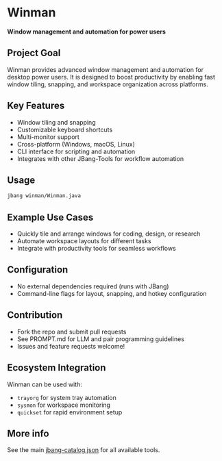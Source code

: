 # Winman

**Window management and automation for power users**

## Project Goal

Winman provides advanced window management and automation for desktop power users. It is designed to boost productivity by enabling fast window tiling, snapping, and workspace organization across platforms.

## Key Features

- Window tiling and snapping
- Customizable keyboard shortcuts
- Multi-monitor support
- Cross-platform (Windows, macOS, Linux)
- CLI interface for scripting and automation
- Integrates with other JBang-Tools for workflow automation

## Usage

```sh
jbang winman/Winman.java
```

## Example Use Cases

- Quickly tile and arrange windows for coding, design, or research
- Automate workspace layouts for different tasks
- Integrate with productivity tools for seamless workflows

## Configuration

- No external dependencies required (runs with JBang)
- Command-line flags for layout, snapping, and hotkey configuration

## Contribution

- Fork the repo and submit pull requests
- See PROMPT.md for LLM and pair programming guidelines
- Issues and feature requests welcome!

## Ecosystem Integration

Winman can be used with:
- `trayorg` for system tray automation
- `sysmon` for workspace monitoring
- `quickset` for rapid environment setup

## More info

See the main [jbang-catalog.json](../jbang-catalog.json) for all available tools. 
